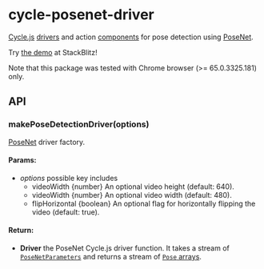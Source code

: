 <!-- This README.md is automatically generated. Edit the JSDoc comments in source code or the md files in docs/readmes/. -->

# cycle-posenet-driver

[Cycle.js](http://cycle.js.org/) [drivers](https://cycle.js.org/drivers.html) and action [components](https://cycle.js.org/components.html) for pose detection using [PoseNet](https://github.com/tensorflow/tfjs-models/tree/master/posenet).

Try [the demo](https://stackblitz.com/edit/cycle-robot-drivers-demos-posenet) at StackBlitz!

Note that this package was tested with Chrome browser (>= 65.0.3325.181) only.

## API

<!-- Start src/index.ts -->

<!-- End src/index.ts -->

<!-- Start src/pose_detection.tsx -->

### makePoseDetectionDriver(options)

[PoseNet](https://github.com/tensorflow/tfjs-models/tree/master/posenet) 
driver factory.

#### Params:

* *options* possible key includes 
  * videoWidth {number} An optional video height (default: 640).
  * videoWidth {number} An optional video width (default: 480).
  * flipHorizontal {boolean} An optional flag for horizontally flipping the
    video (default: true).

#### Return:

* **Driver** the PoseNet Cycle.js driver function. It takes a stream   of [`PoseNetParameters`](./src/pose_detection.tsx) and returns a stream of [`Pose` arrays](https://github.com/tensorflow/tfjs-models/tree/master/posenet#via-npm).

<!-- End src/pose_detection.tsx -->

<!-- Start src/utils.ts -->

<!-- End src/utils.ts -->

